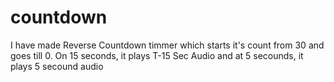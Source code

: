 # countdown
I have made Reverse Countdown timmer which starts it's count from 30 and goes till 0. On 15 seconds, it plays T-15 Sec Audio and at 5 secounds, it plays 5 secound audio
